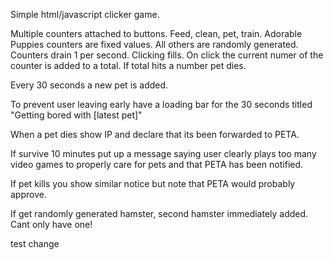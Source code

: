 Simple html/javascript clicker game.

Multiple counters attached to buttons. Feed, clean, pet, train.
Adorable Puppies counters are fixed values. All others are randomly generated.
Counters drain 1 per second. Clicking fills.
On click the current numer of the counter is added to a total. If total hits a number pet dies.

Every 30 seconds a new pet is added.

To prevent user leaving early have a loading bar for the 30 seconds titled "Getting bored with [latest pet]"

When a pet dies show IP and declare that its been forwarded to PETA.

If survive 10 minutes put up a message saying user clearly plays too many video games to properly care for pets and that PETA has been notified.

If pet kills you show similar notice but note that PETA would probably approve.

If get randomly generated hamster, second hamster immediately added. Cant only have one!

test change
